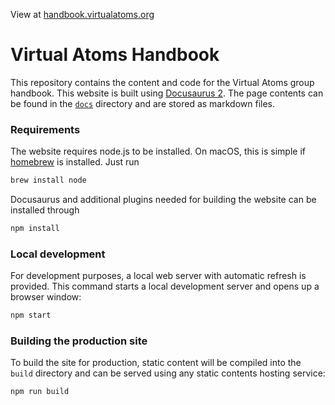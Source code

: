 View at [handbook.virtualatoms.org](https://handbook.virtualatoms.org)

# Virtual Atoms Handbook

This repository contains the content and code for the Virtual Atoms group handbook.
This website is built using [Docusaurus 2](https://docusaurus.io/). The page contents can 
be found in the [`docs`](https://github.com/virtualatoms/handbook/tree/main/docs) directory and are stored as markdown files.

### Requirements

The website requires node.js to be installed. On macOS, this is simple if
[homebrew](https:/brew.sh) is installed. Just run

```bash
brew install node
```

Docusaurus and additional plugins needed for building the website can be installed through

```bash
npm install
```

### Local development

For development purposes, a local web server with automatic refresh is provided.
This command starts a local development server and opens up a browser window:

```bash
npm start
```

### Building the production site

To build the site for production, static content will be compiled into the `build` directory and can be served using any static contents hosting service:

```bash
npm run build
```
